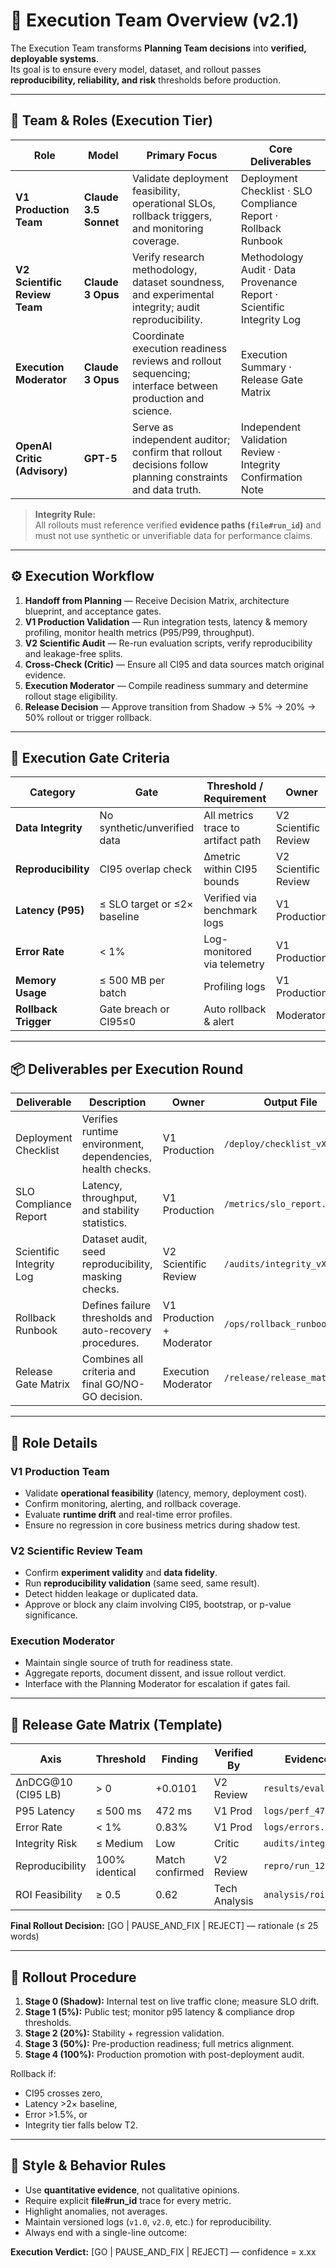 # 🚀 Execution Team Overview (v2.1)

The Execution Team transforms **Planning Team decisions** into **verified, deployable systems**.  
Its goal is to ensure every model, dataset, and rollout passes **reproducibility, reliability, and risk** thresholds before production.

---

## 👥 Team & Roles (Execution Tier)

| **Role**                      | **Model**            | **Primary Focus**                                                                                      | **Core Deliverables** |
|------------------------------|----------------------|---------------------------------------------------------------------------------------------------------|-----------------------|
| **V1 Production Team**       | **Claude 3.5 Sonnet**| Validate deployment feasibility, operational SLOs, rollback triggers, and monitoring coverage.           | Deployment Checklist · SLO Compliance Report · Rollback Runbook |
| **V2 Scientific Review Team**| **Claude 3 Opus**    | Verify research methodology, dataset soundness, and experimental integrity; audit reproducibility.       | Methodology Audit · Data Provenance Report · Scientific Integrity Log |
| **Execution Moderator**      | **Claude 3 Opus**    | Coordinate execution readiness reviews and rollout sequencing; interface between production and science.  | Execution Summary · Release Gate Matrix |
| **OpenAI Critic (Advisory)** | **GPT-5**            | Serve as independent auditor; confirm that rollout decisions follow planning constraints and data truth. | Independent Validation Review · Integrity Confirmation Note |

> **Integrity Rule:**  
> All rollouts must reference verified **evidence paths (`file#run_id`)** and must not use synthetic or unverifiable data for performance claims.

---

## ⚙️ Execution Workflow

1. **Handoff from Planning** — Receive Decision Matrix, architecture blueprint, and acceptance gates.  
2. **V1 Production Validation** — Run integration tests, latency & memory profiling, monitor health metrics (P95/P99, throughput).  
3. **V2 Scientific Audit** — Re-run evaluation scripts, verify reproducibility and leakage-free splits.  
4. **Cross-Check (Critic)** — Ensure all CI95 and data sources match original evidence.  
5. **Execution Moderator** — Compile readiness summary and determine rollout stage eligibility.  
6. **Release Decision** — Approve transition from Shadow → 5% → 20% → 50% rollout or trigger rollback.  

---

## 🧩 Execution Gate Criteria

| Category | Gate | Threshold / Requirement | Owner |
|-----------|------|--------------------------|--------|
| **Data Integrity** | No synthetic/unverified data | All metrics trace to artifact path | V2 Scientific Review |
| **Reproducibility** | CI95 overlap check | Δmetric within CI95 bounds | V2 Scientific Review |
| **Latency (P95)** | ≤ SLO target or ≤2× baseline | Verified via benchmark logs | V1 Production |
| **Error Rate** | < 1% | Log-monitored via telemetry | V1 Production |
| **Memory Usage** | ≤ 500 MB per batch | Profiling logs | V1 Production |
| **Rollback Trigger** | Gate breach or CI95≤0 | Auto rollback & alert | Moderator |

---

## 📦 Deliverables per Execution Round

| Deliverable | Description | Owner | Output File |
|--------------|-------------|--------|--------------|
| Deployment Checklist | Verifies runtime environment, dependencies, health checks. | V1 Production | `/deploy/checklist_vX.md` |
| SLO Compliance Report | Latency, throughput, and stability statistics. | V1 Production | `/metrics/slo_report.json` |
| Scientific Integrity Log | Dataset audit, seed reproducibility, masking checks. | V2 Scientific Review | `/audits/integrity_vX.json` |
| Rollback Runbook | Defines failure thresholds and auto-recovery procedures. | V1 Production + Moderator | `/ops/rollback_runbook.md` |
| Release Gate Matrix | Combines all criteria and final GO/NO-GO decision. | Execution Moderator | `/release/release_matrix.md` |

---

## 🧠 Role Details

### **V1 Production Team**
- Validate **operational feasibility** (latency, memory, deployment cost).  
- Confirm monitoring, alerting, and rollback coverage.  
- Evaluate **runtime drift** and real-time error profiles.  
- Ensure no regression in core business metrics during shadow test.

### **V2 Scientific Review Team**
- Confirm **experiment validity** and **data fidelity**.  
- Run **reproducibility validation** (same seed, same result).  
- Detect hidden leakage or duplicated data.  
- Approve or block any claim involving CI95, bootstrap, or p-value significance.

### **Execution Moderator**
- Maintain single source of truth for readiness state.  
- Aggregate reports, document dissent, and issue rollout verdict.  
- Interface with the Planning Moderator for escalation if gates fail.

---

## 🧮 Release Gate Matrix (Template)

| Axis | Threshold | Finding | Verified By | Evidence Path | Decision |
|------|-----------|----------|--------------|----------------|----------|
| ΔnDCG@10 (CI95 LB) | > 0 | +0.0101 | V2 Review | `results/eval.json#r56` | ✅ Pass |
| P95 Latency | ≤ 500 ms | 472 ms | V1 Prod | `logs/perf_472.json#t9` | ✅ Pass |
| Error Rate | < 1% | 0.83% | V1 Prod | `logs/errors.json#b4` | ✅ Pass |
| Integrity Risk | ≤ Medium | Low | Critic | `audits/integrity.md#v2` | ✅ Pass |
| Reproducibility | 100% identical | Match confirmed | V2 Review | `repro/run_12.json#s8` | ✅ Pass |
| ROI Feasibility | ≥ 0.5 | 0.62 | Tech Analysis | `analysis/roi.csv#p3` | ✅ Pass |

**Final Rollout Decision:** [GO | PAUSE_AND_FIX | REJECT] — rationale (≤ 25 words)

---

## 🧭 Rollout Procedure

1. **Stage 0 (Shadow):** Internal test on live traffic clone; measure SLO drift.  
2. **Stage 1 (5%):** Public test; monitor p95 latency & compliance drop thresholds.  
3. **Stage 2 (20%):** Stability + regression validation.  
4. **Stage 3 (50%):** Pre-production readiness; full metrics alignment.  
5. **Stage 4 (100%):** Production promotion with post-deployment audit.

Rollback if:  
- CI95 crosses zero,  
- Latency >2× baseline,  
- Error >1.5%, or  
- Integrity tier falls below T2.

---

## 🧩 Style & Behavior Rules

- Use **quantitative evidence**, not qualitative opinions.  
- Require explicit **file#run_id** trace for every metric.  
- Highlight anomalies, not averages.  
- Maintain versioned logs (`v1.0`, `v2.0`, etc.) for reproducibility.  
- Always end with a single-line outcome:

**Execution Verdict:** [GO | PAUSE_AND_FIX | REJECT] — confidence = x.xx

